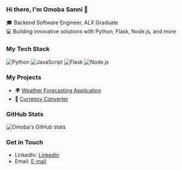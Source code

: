 ### Hi there, I'm Omoba Sanni 👋

🎓 Backend Software Engineer, ALX Graduate   
💻 Building innovative solutions with Python, Flask, Node.js, and more

### My Tech Stack
![Python](https://img.shields.io/badge/-Python-3776AB?style=flat&logo=python&logoColor=white)
![JavaScript](https://img.shields.io/badge/-JavaScript-F7DF1E?style=flat&logo=javascript&logoColor=black)
![Flask](https://img.shields.io/badge/-Flask-000000?style=flat&logo=flask&logoColor=white)
![Node.js](https://img.shields.io/badge/-Node.js-339933?style=flat&logo=node.js&logoColor=white)

### My Projects
- 🌍 [Weather Forecasting Application](https://github.com/kofifloki/weatherly)
- 💱 [Currency Converter](https://github.com/OmobaVII/currensee)

### GitHub Stats
![Omoba's GitHub stats](https://github-readme-stats.vercel.app/api?username=Omoba-Sanni&show_icons=true&theme=radical)

### Get in Touch
- LinkedIn: [LinkedIn](https://www.linkedin.com/in/sanni-omoba/)
- Email: [E-mail](omoba.career@gmail.com)